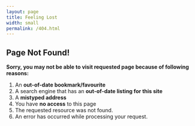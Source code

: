 ```yaml
---
layout: page
title: Feeling Lost
width: small
permalink: /404.html
---
```


<div class="uk-margin-large-top">
    <h2>Page Not Found!</h2>
    <p><strong>Sorry, you may not be able to visit requested page because of following reasons:</strong></p>
    <ol>
        <li>An <strong>out-of-date bookmark/favourite</strong></li>
        <li>A search engine that has an <strong>out-of-date listing for this site</strong></li>
        <li>A <strong>mistyped address</strong></li>
        <li>You have <strong>no access</strong> to this page</li>
        <li>The requested resource was not found.</li>
        <li>An error has occurred while processing your request.</li>
    </ol>
</div>
